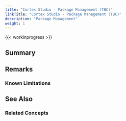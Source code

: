 ```yaml
---
title: "Cortex Studio - Package Management (TBC)"
linkTitle: "Cortex Studio - Package Management (TBC)"
description: "Package Management"
weight: 1
---
```


{{< workinprogress >}}

## Summary

## Remarks

### Known Limitations

## See Also

### Related Concepts
